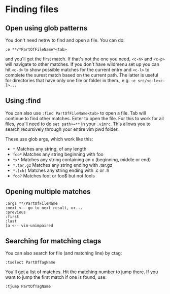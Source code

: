 # Finding files

## Open using glob patterns

You don't need netrw to find and open a file. You can do:
```
:e **/*PartOfFileName*<tab>
```
and you'll get the first match. If that's not the one you need, `<c-n>` and `<c-p>` will navigate to other matches. If you don't have wildmenu set up you can hit `<c-d>` to show possible matches for the current entry and `<c-l>` to complete the surest match based on the current path. The latter is useful for directories that have only one file or folder in them., e.g. `:e src/<c-l><c-l>...`

## Using :find

You can also use `:find PartOfFileName<tab>` to open a file. Tab will continue to find other matches. Enter to open the file. For this to work for all files, you'll need to do `set path+=**` in your `.vimrc`. This allows you to search recursively through your entire vim pwd folder.

These use glob args, which work like this:

* `*` Matches any string, of any length
* `foo*` Matches any string beginning with foo
* `*x*` Matches any string containing an x (beginning, middle or end)
* `*.tar.gz` Matches any string ending with .tar.gz
* `*.[ch]` Matches any string ending with .c or .h
* `foo?` Matches foot or foo$ but not fools


## Opening multiple matches

```
:args **/PartOfFileName
:next <-- go to next result, or...
:previous
:first
:last
]a <-- vim-unimpaired
```

## Searching for matching ctags

You can also search for file (and matching line) by ctag:
```
:tselect PartOfTagName
```
You'll get a list of matches. Hit the matching number to jump there. If you want to jump the first match if one is found, use:
```
:tjump PartOfTagName
```

